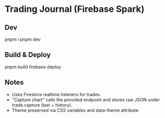 
# Trading Journal (Firebase Spark)

## Dev
pnpm i
pnpm dev

## Build & Deploy
pnpm build
firebase deploy

## Notes
- Uses Firestore realtime listeners for trades.
- "Capture chart" calls the provided endpoint and stores raw JSON under trade.capture (last + history).
- Theme preserved via CSS variables and data-theme attribute.
